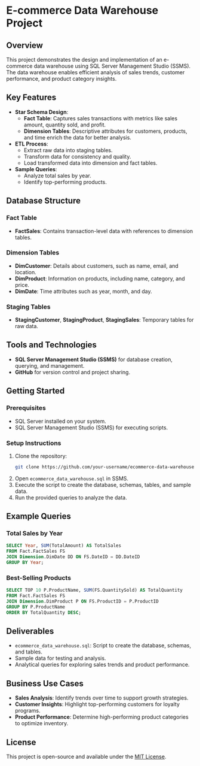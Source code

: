 
# E-commerce Data Warehouse Project

## Overview
This project demonstrates the design and implementation of an e-commerce data warehouse using SQL Server Management Studio (SSMS). The data warehouse enables efficient analysis of sales trends, customer performance, and product category insights.

## Key Features
- **Star Schema Design**:
  - **Fact Table**: Captures sales transactions with metrics like sales amount, quantity sold, and profit.
  - **Dimension Tables**: Descriptive attributes for customers, products, and time enrich the data for better analysis.
- **ETL Process**:
  - Extract raw data into staging tables.
  - Transform data for consistency and quality.
  - Load transformed data into dimension and fact tables.
- **Sample Queries**:
  - Analyze total sales by year.
  - Identify top-performing products.

## Database Structure
### Fact Table
- **FactSales**: Contains transaction-level data with references to dimension tables.

### Dimension Tables
- **DimCustomer**: Details about customers, such as name, email, and location.
- **DimProduct**: Information on products, including name, category, and price.
- **DimDate**: Time attributes such as year, month, and day.

### Staging Tables
- **StagingCustomer**, **StagingProduct**, **StagingSales**: Temporary tables for raw data.

## Tools and Technologies
- **SQL Server Management Studio (SSMS)** for database creation, querying, and management.
- **GitHub** for version control and project sharing.

## Getting Started
### Prerequisites
- SQL Server installed on your system.
- SQL Server Management Studio (SSMS) for executing scripts.

### Setup Instructions
1. Clone the repository:
   ```bash
   git clone https://github.com/your-username/ecommerce-data-warehouse.git
   ```
2. Open `ecommerce_data_warehouse.sql` in SSMS.
3. Execute the script to create the database, schemas, tables, and sample data.
4. Run the provided queries to analyze the data.

## Example Queries
### Total Sales by Year
```sql
SELECT Year, SUM(TotalAmount) AS TotalSales
FROM Fact.FactSales FS
JOIN Dimension.DimDate DD ON FS.DateID = DD.DateID
GROUP BY Year;
```

### Best-Selling Products
```sql
SELECT TOP 10 P.ProductName, SUM(FS.QuantitySold) AS TotalQuantity
FROM Fact.FactSales FS
JOIN Dimension.DimProduct P ON FS.ProductID = P.ProductID
GROUP BY P.ProductName
ORDER BY TotalQuantity DESC;
```

## Deliverables
- `ecommerce_data_warehouse.sql`: Script to create the database, schemas, and tables.
- Sample data for testing and analysis.
- Analytical queries for exploring sales trends and product performance.

## Business Use Cases
- **Sales Analysis**: Identify trends over time to support growth strategies.
- **Customer Insights**: Highlight top-performing customers for loyalty programs.
- **Product Performance**: Determine high-performing product categories to optimize inventory.

## License
This project is open-source and available under the [MIT License](LICENSE).
